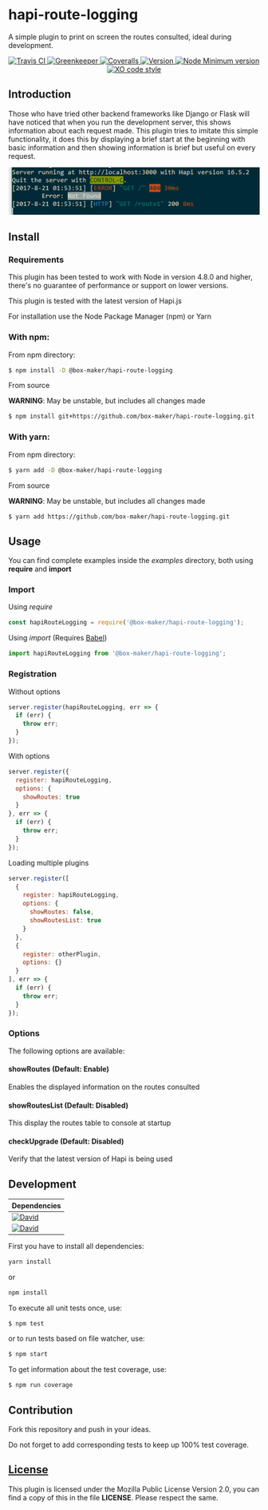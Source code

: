 # hapi-route-logging

A simple plugin to print on screen the routes consulted, ideal during development.

<p align="center">
  <a href="https://travis-ci.org/box-maker/hapi-route-logging">
    <img src="https://img.shields.io/travis/box-maker/hapi-route-logging.svg" alt="Travis CI">
  </a>
  <a href="https://greenkeeper.io/">
    <img src="https://badges.greenkeeper.io/box-maker/hapi-route-logging.svg" alt="Greenkeeper">
  </a>
  <a href="https://github.com/box-maker/hapi-route-logging">
    <img src="https://img.shields.io/coveralls/box-maker/hapi-route-logging.svg" alt="Coveralls">
  </a>
  <a href="https://www.npmjs.com/package/@box-maker/hapi-route-logging">
    <img src="https://img.shields.io/npm/v/@box-maker/hapi-route-logging.svg" alt="Version">
  </a>
  <a href="https://nodejs.org/download/release/latest/">
    <img src="https://img.shields.io/node/v/@box-maker/hapi-route-logging.svg" alt="Node Minimum version">
  </a>
  <a href="https://github.com/sindresorhus/xo">
    <img src="https://img.shields.io/badge/code_style-XO-5ed9c7.svg" alt="XO code style">
  </a>
</p>


## Introduction

Those who have tried other backend frameworks like Django or Flask will have noticed that when you run the development server, this shows information about each request made. This plugin tries to imitate this simple functionality, it does this by displaying a brief start at the beginning with basic information and then showing information is brief but useful on every request.

![Basic capture](images/screenshots/example_basic.jpg?raw=true)

## Install

### Requirements

This plugin has been tested to work with Node in version 4.8.0 and higher, there's no guarantee of performance or support on lower versions.

This plugin is tested with the latest version of Hapi.js

For installation use the Node Package Manager (npm) or Yarn

### With npm:

From npm directory:

```bash
$ npm install -D @box-maker/hapi-route-logging
```

From source

**WARNING**: May be unstable, but includes all changes made

```bash
$ npm install git+https://github.com/box-maker/hapi-route-logging.git
```

### With yarn:

From npm directory:

```bash
$ yarn add -D @box-maker/hapi-route-logging
```

From source

**WARNING**: May be unstable, but includes all changes made

```bash
$ yarn add https://github.com/box-maker/hapi-route-logging.git
```


## Usage

You can find complete examples inside the *examples* directory, both using **require** and **import**

### Import

Using *require*

```javascript
const hapiRouteLogging = require('@box-maker/hapi-route-logging');
```

Using *import* (Requires [Babel](https://babeljs.io/))

```javascript
import hapiRouteLogging from '@box-maker/hapi-route-logging';
```

### Registration

Without options

```javascript
server.register(hapiRouteLogging, err => {
  if (err) {
    throw err;
  }
});
```

With options

```javascript
server.register({
  register: hapiRouteLogging,
  options: {
    showRoutes: true
  }
}, err => {
  if (err) {
    throw err;
  }
});
```

Loading multiple plugins

```javascript
server.register([
  {
    register: hapiRouteLogging,
    options: {
      showRoutes: false,
      showRoutesList: true
    }
  },
  {
    register: otherPlugin,
    options: {}
  }
], err => {
  if (err) {
    throw err;
  }
});
```

### Options

The following options are available:

#### showRoutes (Default: Enable)

Enables the displayed information on the routes consulted

#### showRoutesList (Default: Disabled)

This display the routes table to console at startup

#### checkUpgrade (Default: Disabled)

Verify that the latest version of Hapi is being used

## Development

Dependencies |
------------ |
[![David](https://img.shields.io/david/box-maker/hapi-route-logging.svg)](https://github.com/box-maker/hapi-route-logging) |
[![David](https://img.shields.io/david/dev/box-maker/hapi-route-logging.svg)](box-maker/hapi-route-logging) |


First you have to install all dependencies:

```bash
yarn install
```

or

```bash
npm install
```

To execute all unit tests once, use:

```bash
$ npm test
```

or to run tests based on file watcher, use:

```bash
$ npm start
```

To get information about the test coverage, use:

```bash
$ npm run coverage
```


## Contribution

Fork this repository and push in your ideas.

Do not forget to add corresponding tests to keep up 100% test coverage.


## [License](https://www.mozilla.org/en-US/MPL/2.0/)

This plugin is licensed under the Mozilla Public License Version 2.0, you can find a copy of this in the file **LICENSE**. Please respect the same.
